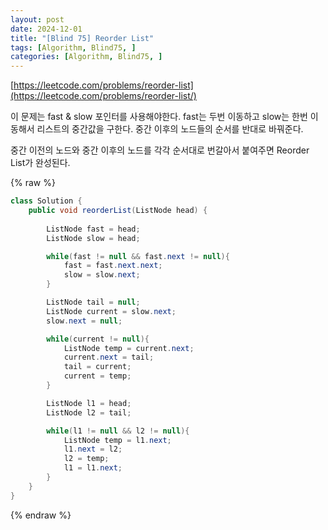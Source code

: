 ```yaml
---
layout: post
date: 2024-12-01
title: "[Blind 75] Reorder List"
tags: [Algorithm, Blind75, ]
categories: [Algorithm, Blind75, ]
---
```



[https://leetcode.com/problems/reorder-list](https://leetcode.com/problems/reorder-list/)


이 문제는 fast & slow 포인터를 사용해야한다. fast는 두번 이동하고 slow는 한번 이동해서 리스트의 중간값을 구한다. 중간 이후의 노드들의 순서를 반대로 바꿔준다. 


중간 이전의 노드와 중간 이후의 노드를 각각 순서대로 번갈아서 붙여주면 Reorder List가 완성된다. 



{% raw %}
```java
class Solution {
    public void reorderList(ListNode head) {
        
        ListNode fast = head;
        ListNode slow = head;

        while(fast != null && fast.next != null){
            fast = fast.next.next;
            slow = slow.next;
        }

        ListNode tail = null;
        ListNode current = slow.next;
        slow.next = null;

        while(current != null){
            ListNode temp = current.next;
            current.next = tail;
            tail = current;
            current = temp;                        
        }

        ListNode l1 = head;
        ListNode l2 = tail;

        while(l1 != null && l2 != null){
            ListNode temp = l1.next;
            l1.next = l2;
            l2 = temp;
            l1 = l1.next;
        }
    }
}
```
{% endraw %}


